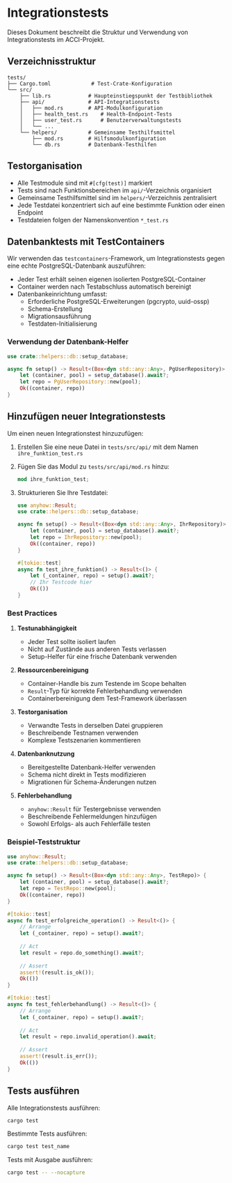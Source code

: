 # Integrationstests

Dieses Dokument beschreibt die Struktur und Verwendung von Integrationstests im ACCI-Projekt.

## Verzeichnisstruktur

```text
tests/
├── Cargo.toml             # Test-Crate-Konfiguration
└── src/
    ├── lib.rs            # Haupteinstiegspunkt der Testbibliothek
    ├── api/              # API-Integrationstests
    │   ├── mod.rs        # API-Modulkonfiguration
    │   ├── health_test.rs    # Health-Endpoint-Tests
    │   ├── user_test.rs      # Benutzerverwaltungstests
    │   └── ...
    └── helpers/          # Gemeinsame Testhilfsmittel
        ├── mod.rs        # Hilfsmodulkonfiguration
        └── db.rs         # Datenbank-Testhilfen
```

## Testorganisation

- Alle Testmodule sind mit `#[cfg(test)]` markiert
- Tests sind nach Funktionsbereichen im `api/`-Verzeichnis organisiert
- Gemeinsame Testhilfsmittel sind im `helpers/`-Verzeichnis zentralisiert
- Jede Testdatei konzentriert sich auf eine bestimmte Funktion oder einen Endpoint
- Testdateien folgen der Namenskonvention `*_test.rs`

## Datenbanktests mit TestContainers

Wir verwenden das `testcontainers`-Framework, um Integrationstests gegen eine echte PostgreSQL-Datenbank auszuführen:

- Jeder Test erhält seinen eigenen isolierten PostgreSQL-Container
- Container werden nach Testabschluss automatisch bereinigt
- Datenbankeinrichtung umfasst:
  - Erforderliche PostgreSQL-Erweiterungen (pgcrypto, uuid-ossp)
  - Schema-Erstellung
  - Migrationsausführung
  - Testdaten-Initialisierung

### Verwendung der Datenbank-Helfer

```rust
use crate::helpers::db::setup_database;

async fn setup() -> Result<(Box<dyn std::any::Any>, PgUserRepository)> {
    let (container, pool) = setup_database().await?;
    let repo = PgUserRepository::new(pool);
    Ok((container, repo))
}
```

## Hinzufügen neuer Integrationstests

Um einen neuen Integrationstest hinzuzufügen:

1. Erstellen Sie eine neue Datei in `tests/src/api/` mit dem Namen `ihre_funktion_test.rs`
2. Fügen Sie das Modul zu `tests/src/api/mod.rs` hinzu:

   ```rust
   mod ihre_funktion_test;
   ```

3. Strukturieren Sie Ihre Testdatei:

   ```rust
   use anyhow::Result;
   use crate::helpers::db::setup_database;
   
   async fn setup() -> Result<(Box<dyn std::any::Any>, IhrRepository)> {
       let (container, pool) = setup_database().await?;
       let repo = IhrRepository::new(pool);
       Ok((container, repo))
   }
   
   #[tokio::test]
   async fn test_ihre_funktion() -> Result<()> {
       let (_container, repo) = setup().await?;
       // Ihr Testcode hier
       Ok(())
   }
   ```

### Best Practices

1. **Testunabhängigkeit**
   - Jeder Test sollte isoliert laufen
   - Nicht auf Zustände aus anderen Tests verlassen
   - Setup-Helfer für eine frische Datenbank verwenden

2. **Ressourcenbereinigung**
   - Container-Handle bis zum Testende im Scope behalten
   - `Result`-Typ für korrekte Fehlerbehandlung verwenden
   - Containerbereinigung dem Test-Framework überlassen

3. **Testorganisation**
   - Verwandte Tests in derselben Datei gruppieren
   - Beschreibende Testnamen verwenden
   - Komplexe Testszenarien kommentieren

4. **Datenbanknutzung**
   - Bereitgestellte Datenbank-Helfer verwenden
   - Schema nicht direkt in Tests modifizieren
   - Migrationen für Schema-Änderungen nutzen

5. **Fehlerbehandlung**
   - `anyhow::Result` für Testergebnisse verwenden
   - Beschreibende Fehlermeldungen hinzufügen
   - Sowohl Erfolgs- als auch Fehlerfälle testen

### Beispiel-Teststruktur

```rust
use anyhow::Result;
use crate::helpers::db::setup_database;

async fn setup() -> Result<(Box<dyn std::any::Any>, TestRepo)> {
    let (container, pool) = setup_database().await?;
    let repo = TestRepo::new(pool);
    Ok((container, repo))
}

#[tokio::test]
async fn test_erfolgreiche_operation() -> Result<()> {
    // Arrange
    let (_container, repo) = setup().await?;
    
    // Act
    let result = repo.do_something().await?;
    
    // Assert
    assert!(result.is_ok());
    Ok(())
}

#[tokio::test]
async fn test_fehlerbehandlung() -> Result<()> {
    // Arrange
    let (_container, repo) = setup().await?;
    
    // Act
    let result = repo.invalid_operation().await;
    
    // Assert
    assert!(result.is_err());
    Ok(())
}
```

## Tests ausführen

Alle Integrationstests ausführen:

```bash
cargo test
```

Bestimmte Tests ausführen:

```bash
cargo test test_name
```

Tests mit Ausgabe ausführen:

```bash
cargo test -- --nocapture
```
